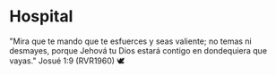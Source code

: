 # Hospital
 "Mira que te mando que te esfuerces y seas valiente; no temas ni desmayes, porque Jehová tu Dios estará contigo en dondequiera que vayas."  Josué 1:9 (RVR1960) 🕊️
